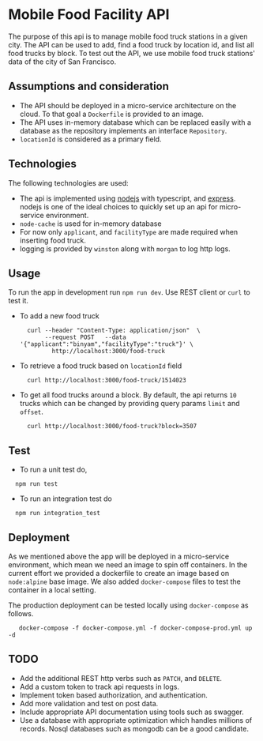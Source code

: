 # Mobile Food Facility API
The purpose of this api is to manage mobile food truck stations in a given city. The API can be used to add, find a food truck by location id, and list all food trucks by block. To test out the API, we use mobile food truck stations' data of the city of San Francisco. 

## Assumptions and consideration
- The API should be deployed in a micro-service architecture on the cloud. To that goal a `Dockerfile` is provided to
  an image.
- The API uses in-memory database which can be replaced easily with a database as the
  repository implements an interface `Repository`.
- `locationId` is considered as a primary field. 

## Technologies
The following technologies are used:
- The api is implemented using [nodejs](https://nodejs.org/en/) with typescript, and [express](https://expressjs.com/).
  nodejs is one of the ideal choices to quickly set up an api for micro-service environment.
- `node-cache` is used for in-memory database
- For now only `applicant`, and `facilityType` are made required when inserting food truck.
- logging is provided by `winston` along with `morgan` to log http logs.

## Usage

To run the app in development run `npm run dev`. Use REST client or `curl` to test it.  

- To add a new food truck
  ```
    curl --header "Content-Type: application/json"  \
         --request POST   --data '{"applicant":"binyam","facilityType":"truck"}' \ 
           http://localhost:3000/food-truck
  ```

- To retrieve a food truck based on `locationId` field
  ```
    curl http://localhost:3000/food-truck/1514023
  ```

- To get all food trucks around a block.
  By default, the api returns `10` trucks which can be changed by providing query
  params `limit` and `offset`.
  ```
    curl http://localhost:3000/food-truck?block=3507
  ```

## Test
- To run a unit test do,
```console
  npm run test
```
- To run an integration test do
```console
  npm run integration_test
```

## Deployment

As we mentioned above the app will be deployed in a micro-service environment, which mean we need an image to spin off
containers. In the current effort we provided a dockerfile to create an image based on `node:alpine` base image. We also
added `docker-compose` files to test the container in a local setting.

The production deployment can be tested locally using `docker-compose` as follows.

```console
   docker-compose -f docker-compose.yml -f docker-compose-prod.yml up -d
```

## TODO
- Add the additional REST http verbs such as `PATCH`, and `DELETE`.
- Add a custom token to track api requests in logs.
- Implement token based authorization, and authentication.
- Add more validation and test on post data.
- Include appropriate API documentation using tools such as swagger.
- Use a database with appropriate optimization which handles millions of records. Nosql
  databases such as mongodb can be a good candidate.